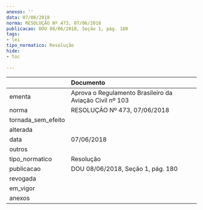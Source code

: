 ```yaml
---
anexos: ''
data: 07/06/2018
norma: RESOLUÇÃO Nº 473, 07/06/2018
publicacao: DOU 08/06/2018, Seção 1, pág. 180
tags:
- lei
tipo_normatico: Resolução
hide: 
- toc 
 
---
```


|                    | Documento                                               |
|:-------------------|:--------------------------------------------------------|
| ementa             | Aprova o Regulamento Brasileiro da Aviação Civil nº 103 |
| norma              | RESOLUÇÃO Nº 473, 07/06/2018                            |
| tornada_sem_efeito |                                                         |
| alterada           |                                                         |
| data               | 07/06/2018                                              |
| outros             |                                                         |
| tipo_normatico     | Resolução                                               |
| publicacao         | DOU 08/06/2018, Seção 1, pág. 180                       |
| revogada           |                                                         |
| em_vigor           |                                                         |
| anexos             |                                                         |